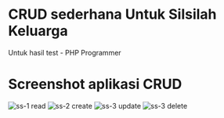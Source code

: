 # CRUD sederhana Untuk Silsilah Keluarga
Untuk hasil test - PHP Programmer 

# Screenshot aplikasi CRUD
<img src="screenshot/img-1" alt="ss-1 read">

<img src="screenshot/img-2" alt="ss-2 create">

<img src="screenshot/img-3" alt="ss-3 update">

<img src="screenshot/img-4" alt="ss-3 delete">
